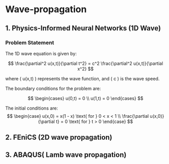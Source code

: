 # Wave-propagation
## 1. Physics-Informed Neural Networks (1D Wave) 
### Problem Statement
The 1D wave equation is given by:

$$
\frac{\partial^2 u(x,t)}{\partial t^2} = c^2 \frac{\partial^2 u(x,t)}{\partial x^2}
$$

where \( u(x,t) \) represents the wave function, and \( c \) is the wave speed.

The boundary conditions for the problem are:

$$
\begin{cases}
u(0,t) = 0 \\
u(1,t) = 0
\end{cases}
$$

The initial conditions are:
$$
\begin{case}
u(x,0) = x(1 - x) \text{ for } 0 < x < 1 \\
\frac{\partial u(x,0)}{\partial t} = 0 \text{ for } t > 0
\end{case}
$$
## 2. FEniCS (2D wave propagation) 
## 3. ABAQUS( Lamb wave propagation)
